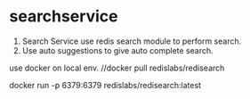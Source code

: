 # searchservice

1) Search Service use redis search module to perform search.
2) Use auto suggestions to give auto complete search.

use docker on local env.
//docker pull redislabs/redisearch

 docker run -p 6379:6379 redislabs/redisearch:latest

